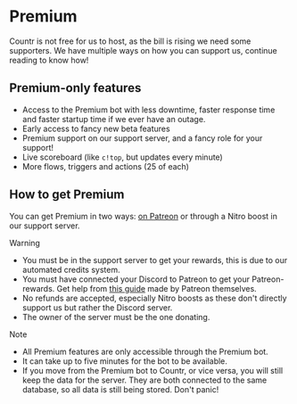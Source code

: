 # Premium

Countr is not free for us to host, as the bill is rising we need some supporters. We have multiple ways on how you can support us, continue reading to know how!

## Premium-only features

* Access to the Premium bot with less downtime, faster response time and faster startup time if we ever have an outage.
* Early access to fancy new beta features
* Premium support on our support server, and a fancy role for your support!
* Live scoreboard (like `c!top`, but updates every minute)
* More flows, triggers and actions (25 of each)

## How to get Premium

You can get Premium in two ways: [on Patreon](https://patreon.com/promises) or through a Nitro boost in our support server.

> [!WARNING]
>
> * You must be in the support server to get your rewards, this is due to our automated credits system.
> * You must have connected your Discord to Patreon to get your Patreon-rewards. Get help from [this guide](https://support.patreon.com/hc/en-us/articles/212052266-Get-my-Discord-role#h_21f22930-84c5-4950-b6b1-3e83312f66dc) made by Patreon themselves.
> * No refunds are accepted, especially Nitro boosts as these don't directly support us but rather the Discord server.
> * The owner of the server must be the one donating.

> [!NOTE]
>
> * All Premium features are only accessible through the Premium bot.
> * It can take up to five minutes for the bot to be available.
> * If you move from the Premium bot to Countr, or vice versa, you will still keep the data for the server. They are both connected to the same database, so all data is still being stored. Don't panic!